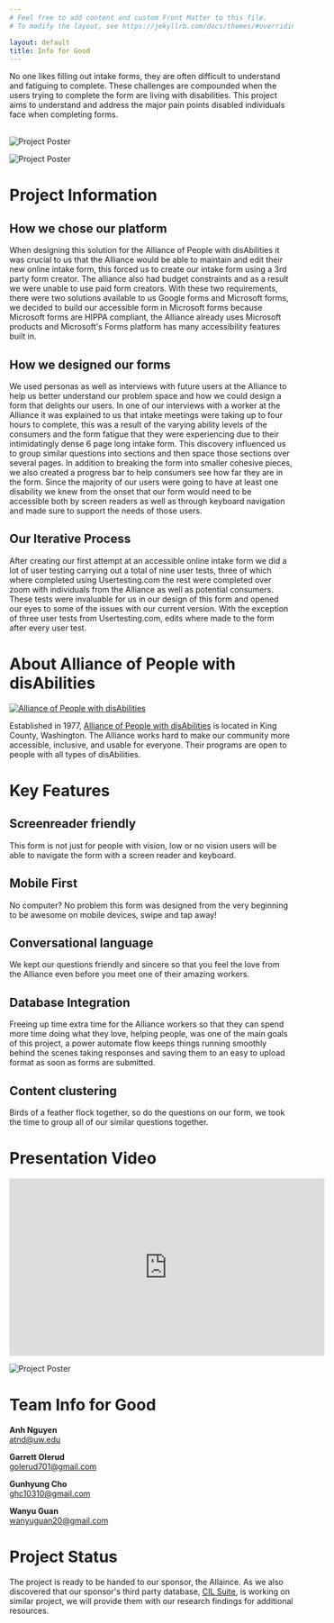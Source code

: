 ```yaml
---
# Feel free to add content and custom Front Matter to this file.
# To modify the layout, see https://jekyllrb.com/docs/themes/#overriding-theme-defaults

layout: default
title: Info for Good
---
```

No one likes filling out intake forms, they are often difficult to understand and fatiguing to complete.  These challenges are compounded when the users trying to complete the form are living with disabilities.  This project aims to understand and address the major pain points disabled individuals face when completing forms.  
<br>

![Project Poster](/img/desktop.png)  

![Project Poster](/img/mobile.png)  

# Project Information #

## How we chose our platform ##

When designing this solution for the Alliance of People with disAbilities it was crucial to us that the Alliance would be able to maintain and edit their new online intake form, this forced us to create our intake form using a 3rd party form creator. The alliance also had budget constraints and as a result we were unable to use paid form creators.  With these two requirements, there were two solutions available to us Google forms and Microsoft forms, we decided to build our accessible form in Microsoft forms because Microsoft forms are HIPPA compliant, the Alliance already uses Microsoft products and Microsoft's Forms platform has many accessibility features built in.

## How we designed our forms ##

We used personas as well as interviews with future users at the Alliance to help us better understand our problem space and how we could design a form that delights our users.  In one of our interviews with a worker at the Alliance it was explained to us that intake meetings were taking up to four hours to complete, this was a result of the varying ability levels of the consumers and the form fatigue that they were experiencing due to their intimidatingly dense 6 page long intake form.  This discovery influenced us to group similar questions into sections and then space those sections over several pages. In addition to breaking the form into smaller cohesive pieces, we also created a progress bar to help consumers see how far they are in the form.  Since the majority of our users were going to have at least one disability we knew from the onset that our form would need to be accessible both by screen readers as well as through keyboard navigation and made sure to support the needs of those users.

## Our Iterative Process ##

After creating our first attempt at an accessible online intake form we did a lot of user testing carrying out a total of nine user tests, three of which where completed using Usertesting.com the rest were completed over zoom with individuals from the Alliance as well as potential consumers.  These tests were invaluable for us in our design of this form and opened our eyes to some of the issues with our current version.  With the exception of three user tests from Usertesting.com, edits where made to the form after every user test.


# About Alliance of People with disAbilities #

[![Alliance of People with disAbilities](/img/logo.png)](http://disabilitypride.org/wordpress/)


Established in 1977, [Alliance of People with disAbilities](http://disabilitypride.org/wordpress/) is located in King County, Washington.  The Alliance works hard to make our community more accessible, inclusive, and usable for everyone. Their programs are open to people with all types of disAbilities.

# Key Features #

## Screenreader friendly ##

This form is not just for people with vision, low or no vision users will be able to navigate the form with a screen reader and keyboard.

## Mobile First ##

No computer? No problem this form was designed from the very beginning to be awesome on mobile devices, swipe and tap away!

## Conversational language ##

We kept our questions friendly and sincere so that you feel the love from the Alliance even before you meet one of their amazing workers.

## Database Integration ##

Freeing up time extra time for the Alliance workers so that they can spend more time doing what they love, helping people, was one of the main goals of this project, a power automate flow keeps things running smoothly behind the scenes taking responses and saving them to an easy to upload format as soon as forms are submitted.

## Content clustering ##

Birds of a feather flock together, so do the questions on our form, we took the time to group all of our similar questions together.

# Presentation Video #

<iframe width="560" height="315" src="https://www.youtube.com/embed/xfSFHymz5UU" title="YouTube video player" frameborder="0" allow="accelerometer; autoplay; clipboard-write; encrypted-media; gyroscope; picture-in-picture" allowfullscreen></iframe>  


![Project Poster](/img/poster.png)  

# Team Info for Good #

**Anh Nguyen**  
<atnd@uw.edu>  
  
**Garrett Olerud**  
<golerud701@gmail.com>  

**Gunhyung Cho**  
<ghc10310@gmail.com>  

**Wanyu Guan**  
<wanyuguan20@gmail.com>

# Project Status #

The project is ready to be handed to our sponsor, the Allaince. As we also discovered that our sponsor's third party database, [CIL Suite](https://www.cilsuite.com/), is working on similar project, we will provide them with our research findings for additional resources.
